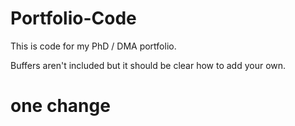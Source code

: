 # Portfolio-Code
This is code for my PhD / DMA portfolio.

Buffers aren't included but it should be clear how to add your own.

# one change
